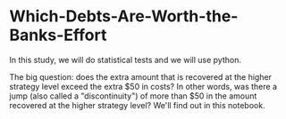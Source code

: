 # Which-Debts-Are-Worth-the-Banks-Effort

In this study, we will do statistical tests and we will use python.

The big question: does the extra amount that is recovered at the higher strategy level exceed the extra $50 in costs? In other words, was there a jump (also called a "discontinuity") of more than $50 in the amount recovered at the higher strategy level? We'll find out in this notebook.
